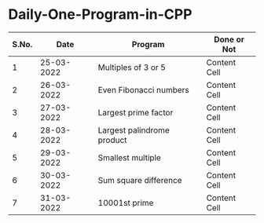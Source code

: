 # Daily-One-Program-in-CPP

| S.No.  | Date | Program  | Done or Not |
| ------------- | ------------- | ------------- | ------------- |
| 1  | 25-03-2022  | Multiples of 3 or 5  | Content Cell  |
| 2  | 26-03-2022  | Even Fibonacci numbers  | Content Cell  |
| 3  | 27-03-2022  | Largest prime factor  | Content Cell  |
| 4  | 28-03-2022  | Largest palindrome product  | Content Cell  |
| 5  | 29-03-2022  | Smallest multiple  | Content Cell  |
| 6  | 30-03-2022  | Sum square difference  | Content Cell  |
| 7  | 31-03-2022  | 	10001st prime  | Content Cell  |
